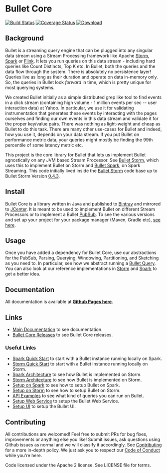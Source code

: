 # Bullet Core

[![Build Status](https://travis-ci.org/bullet-db/bullet-core.svg?branch=master)](https://travis-ci.org/bullet-db/bullet-core) [![Coverage Status](https://coveralls.io/repos/github/bullet-db/bullet-core/badge.svg?branch=master)](https://coveralls.io/github/bullet-db/bullet-core?branch=master) [![Download](https://api.bintray.com/packages/yahoo/maven/bullet-core/images/download.svg) ](https://bintray.com/yahoo/maven/bullet-core/_latestVersion)

## Background

Bullet is a streaming query engine that can be plugged into any singular data stream using a Stream Processing framework like Apache [Storm](https://storm.apache.org), [Spark](https://spark.apache.org) or [Flink](https://flink.apache.org). It lets you run queries on this data stream - including hard queries like Count Distincts, Top K etc.
In Bullet, both the queries and the data flow through the system. There is absolutely no persistence layer! Queries live as long as their duration and operate on data in-memory only. So, the queries in Bullet look *forward* in time, which is pretty unique for most querying systems.

We created Bullet initially as a simple distributed grep like tool to find events in a click stream (containing high volume - 1 million events per sec -- user interaction data) at Yahoo. In particular, we use it for validating instrumentation that generates these events by interacting with the pages ourselves and finding our own events in this data stream and validate it for the proper key/value pairs. There was nothing as light-weight and cheap as Bullet to do this task.
There are many other use-cases for Bullet and indeed, how you use it, depends on your data stream. If you put Bullet on performance metric data, your queries might mostly be finding the 99th percentile of some latency metric etc.

This project is the core library for Bullet that lets us implement Bullet agnostically on any JVM based Stream Processor. See [Bullet Storm](https://github.com/bullet-db/bullet-storm), which uses this to implement Bullet on Storm and [Bullet Spark](https://github.com/bullet-db/bullet-spark), on Spark Streaming. This code initially lived inside the [Bullet Storm](https://github.com/bullet-db/bullet-storm) code base up to Bullet Storm Version [0.4.3](https://github.com/bullet-db/bullet-storm/releases/tag/bullet-storm-0.4.3).

## Install

Bullet Core is a library written in Java and published to [Bintray](https://bintray.com/yahoo/maven/bullet-core) and mirrored to [JCenter](http://jcenter.bintray.com/com/yahoo/bullet/bullet-core/).
It is meant to be used to implement Bullet on different Stream Processors or to implement a Bullet [PubSub](https://bullet-db.github.io/pubsub/architecture/). To see the various versions and set up your project for your package manager (Maven, Gradle etc), [see here](https://bullet-db.github.io/releases/#bullet-core).

## Usage

Once you have added a dependency for Bullet Core, use our abstractions for the PubSub, Parsing, Querying, Windowing, Partitioning, and Sketching as you need to. In particular, see how we abstract running a [Bullet Query](https://github.com/bullet-db/bullet-core/blob/master/src/main/java/com/yahoo/bullet/querying/Querier.java). You can also look at our reference implementations in [Storm](https://github.com/bullet-db/bullet-storm) and [Spark](https://github.com/bullet-db/bullet-spark) to get a better idea.

## Documentation

All documentation is available at **[Github Pages here](https://bullet-db.github.io)**.

## Links

* [Main Documentation](https://bullet-db.github.io/) to see documentation.
* [Bullet Core Releases](https://bullet-db.github.io/releases/#bullet-core) to see Bullet Core releases.

### Useful Links

* [Spark Quick Start](https://bullet-db.github.io/quick-start/spark) to start with a Bullet instance running locally on Spark.
* [Storm Quick Start](https://bullet-db.github.io/quick-start/storm) to start with a Bullet instance running locally on Storm.
* [Spark Architecture](https://bullet-db.github.io/backend/spark-architecture/) to see how Bullet is implemented on Storm.
* [Storm Architecture](https://bullet-db.github.io/backend/storm-architecture/) to see how Bullet is implemented on Storm.
* [Setup on Spark](https://bullet-db.github.io/backend/spark-setup/) to see how to setup Bullet on Spark.
* [Setup on Storm](https://bullet-db.github.io/backend/storm-setup/) to see how to setup Bullet on Storm.
* [API Examples](https://bullet-db.github.io/ws/examples/) to see what kind of queries you can run on Bullet.
* [Setup Web Service](https://bullet-db.github.io/ws/setup/) to setup the Bullet Web Service.
* [Setup UI](https://bullet-db.github.io/ui/setup/) to setup the Bullet UI.

## Contributing

All contributions are welcomed! Feel free to submit PRs for bug fixes, improvements or anything else you like! Submit issues, ask questions using Github issues as normal and we will classify it accordingly. See [Contributing](Contributing.md) for a more in-depth policy. We just ask you to respect our [Code of Conduct](Code-of-Conduct.md) while you're here.


Code licensed under the Apache 2 license. See LICENSE file for terms.
